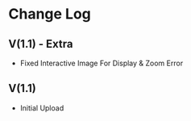 # Change Log

## V(1.1) - Extra
- Fixed Interactive Image For Display & Zoom Error

## V(1.1)
- Initial Upload
